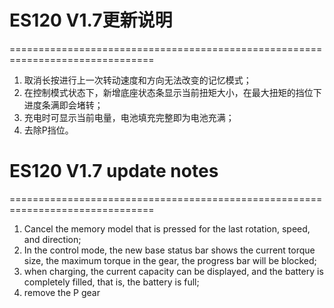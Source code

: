# ES120 V1.7更新说明
===============================================================================
1. 取消长按进行上一次转动速度和方向无法改变的记忆模式；
2. 在控制模式状态下，新增底座状态条显示当前扭矩大小，在最大扭矩的挡位下进度条满即会堵转；
3. 充电时可显示当前电量，电池填充完整即为电池充满；
4. 去除P挡位。

# ES120 V1.7 update notes
===============================================================================
1. Cancel the memory model that is pressed for the last rotation, speed, and direction;
2. In the control mode, the new base status bar shows the current torque size, the maximum torque in the gear, the progress bar will be blocked;
3. when charging, the current capacity can be displayed, and the battery is completely filled, that is, the battery is full;
4. remove the P gear  